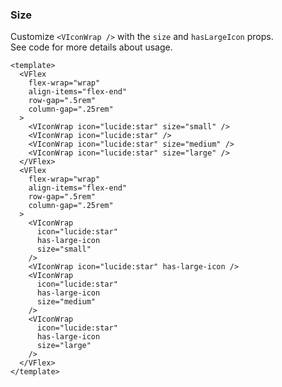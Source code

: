 ### Size

Customize `<VIconWrap />` with the `size` and `hasLargeIcon` props.  
See code for more details about usage.

<!--code-->

```vue
<template>
  <VFlex
    flex-wrap="wrap"
    align-items="flex-end"
    row-gap=".5rem"
    column-gap=".25rem"
  >
    <VIconWrap icon="lucide:star" size="small" />
    <VIconWrap icon="lucide:star" />
    <VIconWrap icon="lucide:star" size="medium" />
    <VIconWrap icon="lucide:star" size="large" />
  </VFlex>
  <VFlex
    flex-wrap="wrap"
    align-items="flex-end"
    row-gap=".5rem"
    column-gap=".25rem"
  >
    <VIconWrap
      icon="lucide:star"
      has-large-icon
      size="small"
    />
    <VIconWrap icon="lucide:star" has-large-icon />
    <VIconWrap
      icon="lucide:star"
      has-large-icon
      size="medium"
    />
    <VIconWrap
      icon="lucide:star"
      has-large-icon
      size="large"
    />
  </VFlex>
</template>
```

<!--/code-->

<!--example-->

<div>
  <VFlex
  flex-wrap="wrap"
  align-items="flex-end"
  row-gap=".5rem"
  column-gap=".25rem"
>
    <VIconWrap icon="lucide:star" size="small" />
    <VIconWrap icon="lucide:star" />
    <VIconWrap icon="lucide:star" size="medium" />
    <VIconWrap icon="lucide:star" size="large" />
  </VFlex>
  <VFlex
  flex-wrap="wrap"
  align-items="flex-end"
  row-gap=".5rem"
  column-gap=".25rem"
>
    <VIconWrap icon="lucide:star" has-large-icon size="small" />
    <VIconWrap icon="lucide:star" has-large-icon />
    <VIconWrap icon="lucide:star" has-large-icon size="medium" />
    <VIconWrap icon="lucide:star" has-large-icon size="large" />
  </VFlex>
</div>

<!--/example-->
